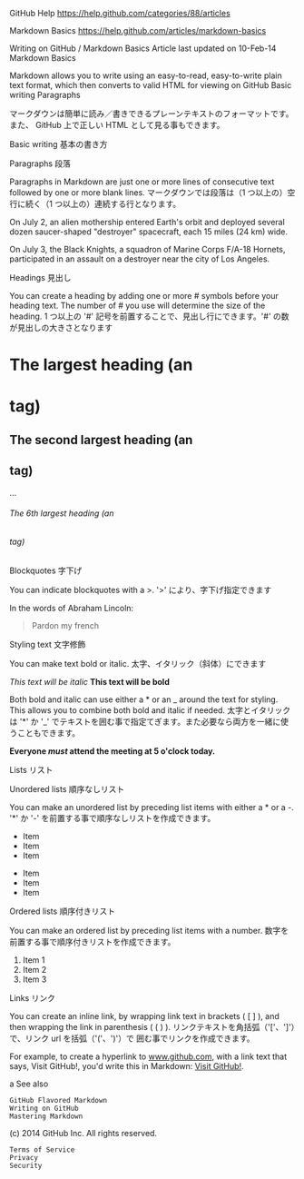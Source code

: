 GitHub Help
https://help.github.com/categories/88/articles


Markdown Basics
https://help.github.com/articles/markdown-basics



Writing on GitHub / Markdown Basics
Article last updated on 10-Feb-14
Markdown Basics

Markdown allows you to write using an easy-to-read, easy-to-write plain text format, which then converts to valid HTML for viewing on GitHub
Basic writing
Paragraphs

マークダウンは簡単に読み／書きできるプレーンテキストのフォーマットです。また、
GitHub 上で正しい HTML として見る事もできます。


Basic writing
基本の書き方

Paragraphs
段落


Paragraphs in Markdown are just one or more lines of consecutive text followed by one or more blank lines.
マークダウンでは段落は（1 つ以上の）空行に続く（1 つ以上の）連続する行となります。


On July 2, an alien mothership entered Earth's orbit and deployed several dozen saucer-shaped "destroyer" spacecraft, each 15 miles (24 km) wide.

On July 3, the Black Knights, a squadron of Marine Corps F/A-18 Hornets, participated in an assault on a destroyer near the city of Los Angeles.





Headings
見出し

You can create a heading by adding one or more # symbols before your heading text. The number of # you use will determine the size of the heading.
1 つ以上の '#' 記号を前置することで、見出し行にできます。'#' の数が見出しの大きさとなります

# The largest heading (an <h1> tag)
## The second largest heading (an <h2> tag)
…
###### The 6th largest heading (an <h6> tag)



Blockquotes
字下げ

You can indicate blockquotes with a >.
'>' により、字下げ指定できます

In the words of Abraham Lincoln:

> Pardon my french



Styling text
文字修飾

You can make text bold or italic.
太字、イタリック（斜体）にできます

*This text will be italic*
**This text will be bold**

Both bold and italic can use either a * or an _ around the text for styling. This allows you to combine both bold and italic if needed.
太字とイタリックは '*' か '_' でテキストを囲む事で指定てぎます。また必要なら両方を一緒に使うこともできます。

**Everyone _must_ attend the meeting at 5 o'clock today.**



Lists
リスト

Unordered lists
順序なしリスト

You can make an unordered list by preceding list items with either a * or a -.
'*' か '-' を前置する事で順序なしリストを作成できます。

* Item
* Item
* Item

- Item
- Item
- Item


Ordered lists
順序付きリスト

You can make an ordered list by preceding list items with a number.
数字を前置する事で順序付きリストを作成できます。

1. Item 1
2. Item 2
3. Item 3


Links
リンク

You can create an inline link, by wrapping link text in brackets ( [ ] ), and then wrapping the link in parenthesis ( ( ) ).
リンクテキストを角括弧（'['、']'）で、リンク url を括弧（'('、')'）で 囲む事でリンクを作成できます。

For example, to create a hyperlink to www.github.com, with a link text that says, Visit GitHub!, you'd write this in Markdown: [Visit GitHub!](www.github.com).



a
See also

    GitHub Flavored Markdown
    Writing on GitHub
    Mastering Markdown

(c) 2014 GitHub Inc. All rights reserved.

    Terms of Service
    Privacy
    Security




